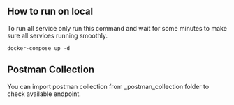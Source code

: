 ## How to run on local
To run all service only run this command and wait for some minutes to make sure all services running smoothly.

```shell
docker-compose up -d
```

## Postman Collection
You can import postman collection from _postman_collection folder to check available endpoint.

